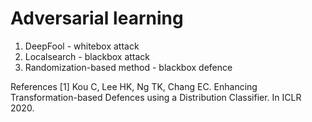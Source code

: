 # Adversarial learning
1. DeepFool - whitebox attack
2. Localsearch - blackbox attack
3. Randomization-based method - blackbox defence

References
[1] Kou C, Lee HK, Ng TK, Chang EC. Enhancing Transformation-based Defences using a
Distribution Classifier. In ICLR 2020.
